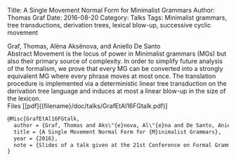 Title: A Single Movement Normal Form for Minimalist Grammars
Author: Thomas Graf
Date: 2016-08-20
Category: Talks
Tags: Minimalist grammars, tree transductions, derivation trees, lexical blow-up, successive cyclic movement

<div markdown class="authors">
Graf, Thomas, Alëna Aksënova, and Aniello De Santo
</div>

<div markdown class="abstract">
<span id="abstract-title">Abstract</span>
Movement is the locus of power in Minimalist grammars (MGs) but also their primary source of complexity.
In order to simplify future analysis of the formalism, we prove that every MG can be converted into a strongly equivalent MG where every phrase moves at most once.
The translation procedure is implemented via a deterministic linear tree transduction on the derivation tree language and induces at most a linear blow-up in the size of the lexicon.
</div>

<div markdown class="files">
<span id="files-title">Files</span>
[[pdf]({filename}/doc/talks/GrafEtAl16FGtalk.pdf)]
</div>

~~~latex
@Misc{GrafEtAl16FGtalk,
  author = {Graf, Thomas and Aks\"{e}nova, Al\"{e}na and De Santo, Aniello},
  title = {A Single Movement Normal Form for {M}inimalist Grammars},
  year = {2016},
  note = {Slides of a talk given at the 21st Conference on Formal Grammar, August 20--21, Bolzano, Italy}
}
~~~
